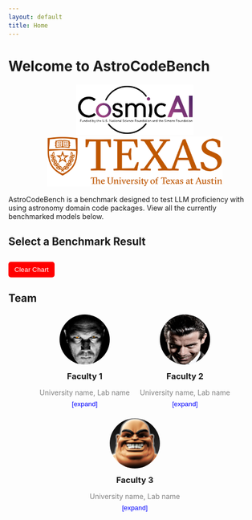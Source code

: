 ```yaml
---
layout: default
title: Home
---
```


# Welcome to AstroCodeBench

<div style="text-align: center; margin-top: 20px;">
  <img src="assets/pics/cosmic_logo.png" alt="Logo" style="height: 100px; margin: 0 10px;">
  <img src="assets/pics/ut_logo.png" alt="Longhorn" style="height: 100px; margin: 0 10px;">
</div>


AstroCodeBench is a benchmark designed to test LLM proficiency with using astronomy domain code packages. View all the currently benchmarked models below.

<h2>Select a Benchmark Result</h2>
<div id="model-selector" style="display: flex; flex-wrap: wrap; gap: 10px; margin-top: 10px;"></div>


<button id="clear-chart" style="margin-top: 10px; padding: 8px 12px; background-color: red; color: white; border: none; cursor: pointer; border-radius: 5px;">
  Clear Chart
</button>

<canvas id="benchmarkChart" width="800" height="400"></canvas>

<script src="https://cdn.jsdelivr.net/npm/chart.js"></script>
<script>
  const jsonPath = "{{ site.baseurl }}/assets/json/benchmark_results_new.json"; // Path to the single JSON file
  const dropdown = document.getElementById("model-selector");

  let chartData = {
    labels: [],
    datasets: []
  };

  let colors = [
    "rgba(255, 99, 132, 0.5)",
    "rgba(54, 162, 235, 0.5)",
    "rgba(255, 206, 86, 0.5)",
    "rgba(75, 192, 192, 0.5)",
    "rgba(153, 102, 255, 0.5)",
    "rgba(255, 159, 64, 0.5)",
    "rgba(201, 203, 207, 0.5)"
  ];
  
  let borderColors = [
    "rgba(255, 99, 132, 1)",
    "rgba(54, 162, 235, 1)",
    "rgba(255, 206, 86, 1)",
    "rgba(75, 192, 192, 1)",
    "rgba(153, 102, 255, 1)",
    "rgba(255, 159, 64, 1)",
    "rgba(201, 203, 207, 1)"
  ];

  let usedColors = {}; // Track assigned colors per model
  let currentColorIndex = 0;

  let ctx = document.getElementById("benchmarkChart").getContext("2d");
  let benchmarkChart = new Chart(ctx, {
    type: "bar",
    data: chartData,
    options: {
      responsive: true,
      maintainAspectRatio: true,
      scales: {
        y: { beginAtZero: true }
      },
      plugins: {
        legend: { display: true },
        title: { display: true, text: "Benchmark Evaluation Metrics" }
      }
    }
  });

  // Populate dropdown menu with model names
 async function populateDropdown() {
    try {
        const response = await fetch(jsonPath);
        const data = await response.json();

        // Extract unique model names
        const models = [...new Set(data.map((item) => item.model.model))];

        // Get the container for checkboxes
        const selectorContainer = document.getElementById("model-selector");
        selectorContainer.innerHTML = ""; // Clear previous content

        models.forEach((model) => {
            const label = document.createElement("label");
            label.style.display = "flex";
            label.style.alignItems = "center";
            label.style.cursor = "pointer";

            const checkbox = document.createElement("input");
            checkbox.type = "checkbox";
            checkbox.value = model;
            checkbox.style.marginRight = "5px";

            checkbox.addEventListener("change", function () {
                if (this.checked) {
                    fetchAndProcessData(model);
                } else {
                    removeModelFromChart(model);
                }
            });

            label.appendChild(checkbox);
            label.appendChild(document.createTextNode(model));
            selectorContainer.appendChild(label);
        });
    } catch (error) {
        console.error("Error populating dropdown:", error);
    }
}


  // Event listener for dropdown selection
  dropdown.addEventListener("change", function () {
    const selectedModel = dropdown.value;
    if (selectedModel !== "Select a model") {
      fetchAndProcessData(selectedModel);
    }
  });

  // Fetch and process data for the selected model
async function fetchAndProcessData(selectedModel) {
    try {
        const response = await fetch(jsonPath);
        const data = await response.json();

        // Check if this model is already displayed
        if (chartData.datasets.some(ds => ds.label === selectedModel)) {
            console.warn(`${selectedModel} is already displayed.`);
            return;
        }

        // Assign a unique color to the model
        if (!(selectedModel in usedColors)) {
            usedColors[selectedModel] = {
                backgroundColor: colors[currentColorIndex % colors.length],
                borderColor: borderColors[currentColorIndex % borderColors.length]
            };
            currentColorIndex++;
        }

        // Filter data for the selected model
        const modelData = data.filter((item) => item.model.model === selectedModel);

        const metrics = {
            direct_match: [],
            fuzzy_match: [],
            codebleu: [],
            codebertscore: [],
            codebertscore_rescaled: [],
            code_success: [],
            syntax_match_score: []
        };

        // Traverse filtered data for the selected model and extract metrics
        modelData.forEach((item) => {
            if (item.result) {
                item.result.forEach((result) => {
                    if ("direct_match" in result && result.direct_match !== null) {
                        metrics.direct_match.push(result.direct_match ? 1 : 0);
                    }
                    if ("fuzzy_match" in result && result.fuzzy_match !== null) {
                        metrics.fuzzy_match.push(result.fuzzy_match / 100); // Normalize fuzzy_match
                    }
                    if ("codebleu" in result && result.codebleu?.codebleu !== null) {
                        metrics.codebleu.push(result.codebleu.codebleu);
                    }
                    if ("codebertscore" in result && result.codebertscore?.F1 !== null) {
                        metrics.codebertscore.push(result.codebertscore.F1);
                    }
                    if ("codebertscore_rescaled" in result && result.codebertscore_rescaled?.F1 !== null) {
                        metrics.codebertscore_rescaled.push(result.codebertscore_rescaled.F1);
                    }
                });
            }

            // Extract values from `result_summary`
            if (item.result_summary) {
                if ("code_success" in item.result_summary) {
                    metrics.code_success.push(item.result_summary.code_success);
                }
                if ("syntax_match_score" in item.result_summary) {
                    metrics.syntax_match_score.push(item.result_summary.syntax_match_score);
                }
            }
        });

        // Calculate averages
        const averages = {};
        for (const [key, values] of Object.entries(metrics)) {
            averages[key] = values.length
                ? values.reduce((sum, val) => sum + val, 0) / values.length
                : 0;
        }

        updateChart(selectedModel, averages);
    } catch (error) {
        console.error("Error fetching or processing JSON data:", error);
    }
}

  function removeModelFromChart(selectedModel) {
    chartData.datasets = chartData.datasets.filter(ds => ds.label !== selectedModel);
    benchmarkChart.update();
}


  // Update the chart with new model data
  function updateChart(selectedModel, averages) {
    if (chartData.labels.length === 0) {
      chartData.labels = Object.keys(averages);
    }
    
    chartData.datasets.push({
      label: selectedModel,
      data: Object.values(averages),
      backgroundColor: usedColors[selectedModel].backgroundColor,
      borderColor: usedColors[selectedModel].borderColor,
      borderWidth: 1
    });
    
    benchmarkChart.update();
  }

  document.getElementById("clear-chart").addEventListener("click", function () {
    chartData.datasets = []; // Remove all datasets
    chartData.labels = []; // Clear labels
    benchmarkChart.update(); // Update the chart
    usedColors = {}; // Reset color tracking
    currentColorIndex = 0; // Reset color index
    });


  // Initialize the dropdown menu
  populateDropdown();
</script>


<h2>Team</h2>
<div id="team-section" style="display: flex; justify-content: center; flex-wrap: wrap; gap: 20px; margin-top: 20px;">

  <div class="team-member" style="text-align: center; max-width: 200px;">
    <img src="assets/pics/member1.png" alt="Member 1" style="width: 100px; height: 100px; border-radius: 50%;">
    <h3 style="margin: 10px 0;">Faculty 1</h3>
    <p style="color: gray; margin-bottom: 5px;">University name, Lab name</p>
    <button onclick="toggleDetails('member1')" style="background: none; border: none; color: blue; cursor: pointer;">[expand]</button>
    <p id="details-member1" style="display: none; color: darkgray; margin-top: 10px;">details about faculty member and a link or something similar.</p>
  </div>

  <div class="team-member" style="text-align: center; max-width: 200px;">
    <img src="assets/pics/member2.png" alt="Member 2" style="width: 100px; height: 100px; border-radius: 50%;">
    <h3 style="margin: 10px 0;">Faculty 2</h3>
    <p style="color: gray; margin-bottom: 5px;">University name, Lab name</p>
    <button onclick="toggleDetails('member2')" style="background: none; border: none; color: blue; cursor: pointer;">[expand]</button>
    <p id="details-member2" style="display: none; color: darkgray; margin-top: 10px;">details about faculty member and a link or something similar.</p>
  </div>

  <div class="team-member" style="text-align: center; max-width: 200px;">
    <img src="assets/pics/member3.png" alt="Member 3" style="width: 100px; height: 100px; border-radius: 50%;">
    <h3 style="margin: 10px 0;">Faculty 3</h3>
    <p style="color: gray; margin-bottom: 5px;">University name, Lab name</p>
    <button onclick="toggleDetails('member3')" style="background: none; border: none; color: blue; cursor: pointer;">[expand]</button>
    <p id="details-member3" style="display: none; color: darkgray; margin-top: 10px;">details about faculty member and a link or something similar.</p>
  </div>

</div>

<script>
  function toggleDetails(memberId) {
    const details = document.getElementById(`details-${memberId}`);
    if (details.style.display === "none") {
      details.style.display = "block";
    } else {
      details.style.display = "none";
    }
  }
</script>
